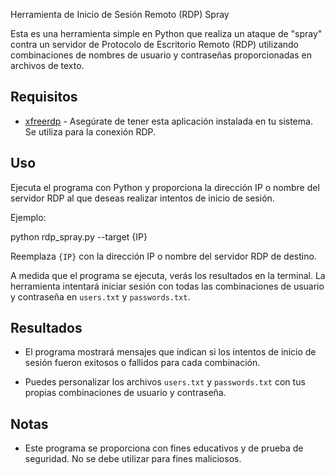 Herramienta de Inicio de Sesión Remoto (RDP) Spray

Esta es una herramienta simple en Python que realiza un ataque de "spray" contra un servidor de Protocolo de Escritorio Remoto (RDP) utilizando combinaciones de nombres de usuario y contraseñas proporcionadas en archivos de texto.

## Requisitos

- [xfreerdp](https://github.com/FreeRDP/FreeRDP) - Asegúrate de tener esta aplicación instalada en tu sistema. Se utiliza para la conexión RDP.

## Uso

 Ejecuta el programa con Python y proporciona la dirección IP o nombre del servidor RDP al que deseas realizar intentos de inicio de sesión.

Ejemplo:

python rdp_spray.py --target {IP}

Reemplaza `{IP}` con la dirección IP o nombre del servidor RDP de destino.

A medida que el programa se ejecuta, verás los resultados en la terminal. La herramienta intentará iniciar sesión con todas las combinaciones de usuario y contraseña en `users.txt` y `passwords.txt`.

## Resultados

- El programa mostrará mensajes que indican si los intentos de inicio de sesión fueron exitosos o fallidos para cada combinación.

- Puedes personalizar los archivos `users.txt` y `passwords.txt` con tus propias combinaciones de usuario y contraseña.

## Notas

- Este programa se proporciona con fines educativos y de prueba de seguridad. No se debe utilizar para fines maliciosos.
